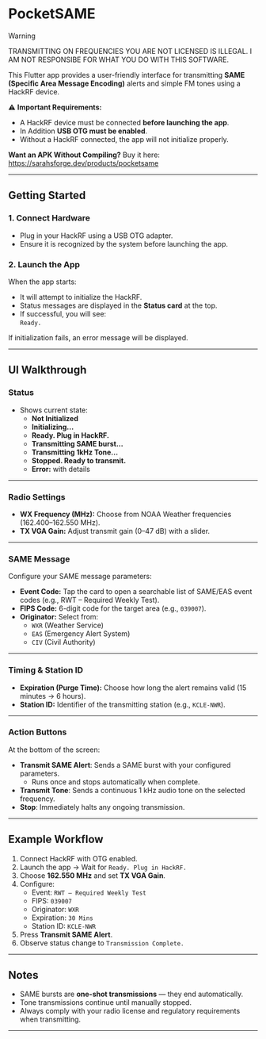 # PocketSAME

>[!WARNING]
>TRANSMITTING ON FREQUENCIES YOU ARE NOT LICENSED IS ILLEGAL. I AM NOT RESPONSIBE FOR WHAT YOU DO WITH THIS SOFTWARE.

This Flutter app provides a user-friendly interface for transmitting **SAME (Specific Area Message Encoding)** alerts and simple FM tones using a HackRF device.  

⚠️ **Important Requirements:**
- A HackRF device must be connected **before launching the app**.  
- In Addition **USB OTG must be enabled**.  
- Without a HackRF connected, the app will not initialize properly.  

**Want an APK Without Compiling?**
Buy it here: https://sarahsforge.dev/products/pocketsame

---


## Getting Started

### 1. Connect Hardware
- Plug in your HackRF using a USB OTG adapter.
- Ensure it is recognized by the system before launching the app.

### 2. Launch the App
When the app starts:
- It will attempt to initialize the HackRF.  
- Status messages are displayed in the **Status card** at the top.  
- If successful, you will see:  
  `Ready.`

If initialization fails, an error message will be displayed.

---

## UI Walkthrough

### Status
- Shows current state:
  - **Not Initialized**
  - **Initializing...**
  - **Ready. Plug in HackRF.**
  - **Transmitting SAME burst...**
  - **Transmitting 1kHz Tone...**
  - **Stopped. Ready to transmit.**
  - **Error:** with details

---

### Radio Settings
- **WX Frequency (MHz):** Choose from NOAA Weather frequencies (162.400–162.550 MHz).  
- **TX VGA Gain:** Adjust transmit gain (0–47 dB) with a slider.  

---

### SAME Message
Configure your SAME message parameters:  
- **Event Code:** Tap the card to open a searchable list of SAME/EAS event codes (e.g., RWT – Required Weekly Test).  
- **FIPS Code:** 6-digit code for the target area (e.g., `039007`).  
- **Originator:** Select from:
  - `WXR` (Weather Service)  
  - `EAS` (Emergency Alert System)  
  - `CIV` (Civil Authority)  

---

### Timing & Station ID
- **Expiration (Purge Time):** Choose how long the alert remains valid (15 minutes → 6 hours).  
- **Station ID:** Identifier of the transmitting station (e.g., `KCLE-NWR`).  

---

### Action Buttons
At the bottom of the screen:  
- **Transmit SAME Alert**: Sends a SAME burst with your configured parameters.  
  - Runs once and stops automatically when complete.  
- **Transmit Tone**: Sends a continuous 1 kHz audio tone on the selected frequency.  
- **Stop**: Immediately halts any ongoing transmission.  

---

## Example Workflow
1. Connect HackRF with OTG enabled.  
2. Launch the app → Wait for `Ready. Plug in HackRF.`  
3. Choose **162.550 MHz** and set **TX VGA Gain**.  
4. Configure:
   - Event: `RWT – Required Weekly Test`
   - FIPS: `039007`
   - Originator: `WXR`
   - Expiration: `30 Mins`
   - Station ID: `KCLE-NWR`  
5. Press **Transmit SAME Alert**.  
6. Observe status change to `Transmission Complete.`  

---

## Notes
- SAME bursts are **one-shot transmissions** — they end automatically.  
- Tone transmissions continue until manually stopped.  
- Always comply with your radio license and regulatory requirements when transmitting.  

---